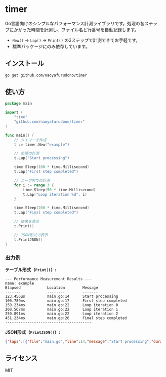 # timer

Go言語向けのシンプルなパフォーマンス計測ライブラリです。処理の各ステップにかかった時間を計測し、ファイル名と行番号を自動記録します。

- `New()` → `Lap()` → `Print()` の3ステップで計測できてお手軽です。
- 標準パッケージにのみ依存しています。

## インストール

```bash
go get github.com/naoyafurudono/timer
```

## 使い方

```go
package main

import (
    "time"
    "github.com/naoyafurudono/timer"
)

func main() {
    // タイマーを作成
    t := timer.New("example")

    // 処理の計測
    t.Lap("Start processing")

    time.Sleep(100 * time.Millisecond)
    t.Lap("First step completed")

    // ループ内での計測
    for i := range 3 {
        time.Sleep(50 * time.Millisecond)
        t.Lap("Loop iteration %d", i)
    }

    time.Sleep(200 * time.Millisecond)
    t.Lap("Final step completed")

    // 結果を表示
    t.Print()

    // JSON形式で表示
    t.PrintJSON()
}
```

### 出力例

**テーブル形式（`Print()`）:**

```
--- Performance Measurement Results ---
name: example
Elapsed            Location        Message
-------            --------        -------
123.456µs          main.go:14      Start processing
100.789ms          main.go:17      First step completed
150.234ms          main.go:22      Loop iteration 0
200.567ms          main.go:22      Loop iteration 1
250.891ms          main.go:22      Loop iteration 2
451.234ms          main.go:26      Final step completed
---------------------------------------
```

**JSON形式（`PrintJSON()`）:**

```json
{"laps":[{"file":"main.go","line":14,"message":"Start processing","duration":"123.456µs"},{"file":"main.go","line":17,"message":"First step completed","duration":"100.789ms"},...],"name":"example"}
```

## ライセンス

MIT
